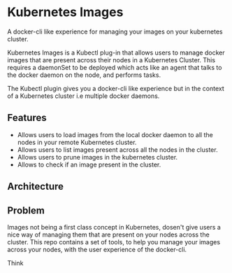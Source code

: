 # Kubernetes Images

A docker-cli like experience for managing your images on your kubernetes cluster.

Kubernetes Images is a Kubectl plug-in that allows users to manage docker images that are present across their nodes in a Kubernetes Cluster. This requires a daemonSet to be deployed which acts like an agent that talks to the docker daemon on the node, and performs tasks.

The Kubectl plugin gives you a docker-cli like experience but in the context of a Kubernetes cluster i.e multiple docker daemons. 

## Features

- Allows users to load images from the local docker daemon to all the nodes in your remote Kubernetes cluster.
- Allows users to list images present across all the nodes in the cluster.
- Allows users to prune images in the kubernetes cluster.
- Allows to check if an image present in the cluster.


## Architecture


## Problem

Images not being a first class concept in Kubernetes, dosen't give users a nice way of managing them that are present on your nodes across the cluster. This repo contains a set of tools, to help you manage your images across your nodes, with the user experience of the docker-cli.

Think